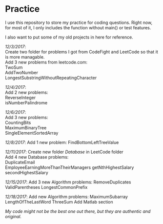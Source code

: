 # Practice

I use this repository to store my practice for coding questions. Right now, for most of it, I only includes the function without main() or test features.

I also want to put some of my old projects in here for reference.

_12/3/2017_:   
Create two folder for problems I got from CodeFight and LeetCode so that it is more managable.  
Add 3 new problems from leetcode.com:    
    TwoSum  
    AddTwoNumber  
    LongestSubstringWithoutRepeatingCharacter  

_12/4/2017_:  
Add 2 new problems:  
	ReverseInteger  
	isNumberPalindrome  

_12/6/2017_:  
Add 3 new problems:  
	CountingBits  
	MaximumBinaryTree  
	SingleElementSortedArray  
	
_12/8/2017_:
Add 1 new problem:
	FindBottomLeftTreeValue
	
_12/11/2017_:
Create new folder _Database_ in LeetCode folder  
Add 4 new Database problems:  
	DuplicateEmail  
	EmployeeEarningMoreThanTheirManagers
	getNthHighestSalary
	secondHighestSalary
	
_12/15/2017_:
Add 3 new Algorithm problems:
	RemoveDuplicates
	ValidParentheses
	LongestCommonPrefix
	
_12/18/2017_:
Add new Algorithm problems:
	MaximumSubarray
	LengthOfTheLastWord
	ThreeSum
Add Matlab section
	
_My code might not be the best one out there, but they are authentic and original._
